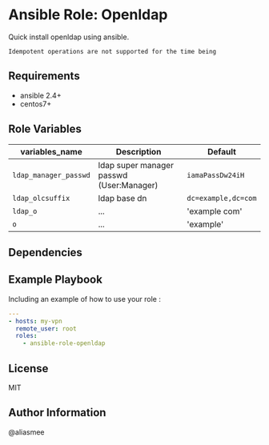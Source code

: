 Ansible Role: Openldap
=========

Quick install openldap using ansible.

`Idempotent operations are not supported for the time being`

Requirements
------------

* ansible 2.4+
* centos7+

Role Variables
--------------

variables_name | Description | Default
--- | --- | ---
`ldap_manager_passwd` | ldap super manager passwd (User:Manager) | `iamaPassDw24iH`
`ldap_olcsuffix` | ldap base dn | `dc=example,dc=com`
`ldap_o` | ... | 'example com'
`o` | ... | 'example'

Dependencies
------------

Example Playbook
----------------

Including an example of how to use your role :

```yml
---
- hosts: my-vpn
  remote_user: root
  roles:
    - ansible-role-openldap
```

License
-------

MIT

Author Information
------------------

@aliasmee
